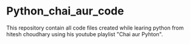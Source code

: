 # Python_chai_aur_code
This repository contain all code files created while learing python from hitesh choudhary using his youtube playlist "Chai aur Pyhton".
